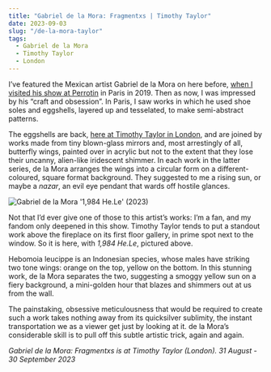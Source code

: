 ```yaml
---
title: "Gabriel de la Mora: Fragmentxs | Timothy Taylor"
date: 2023-09-03
slug: "/de-la-mora-taylor"
tags:
  - Gabriel de la Mora 
  - Timothy Taylor
  - London
---
```


I’ve featured the Mexican artist Gabriel de la Mora on here before, [when I visited his show at Perrotin](https://artangled.com/posts/de-la-mora-perrotin/) in Paris in 2019. Then as now, I was impressed by his “craft and obsession”. In Paris, I saw works in which he used shoe soles and eggshells, layered up and tesselated, to make semi-abstract patterns.

The eggshells are back, [here at Timothy Taylor in London](https://www.timothytaylor.com/exhibitions/fragmentxs/), and are joined by works made from tiny blown-glass mirrors and, most arrestingly of all, butterfly wings, painted over in acrylic but not to the extent that they lose their uncanny, alien-like iridescent shimmer. In each work in the latter series, de la Mora arranges the wings into a circular form on a different-coloured, square format background. They suggested to me a rising sun, or maybe a *nazar*, an evil eye pendant that wards off hostile glances.

![Gabriel de la Mora '1,984 He.Le' (2023)](/de-la-mora-taylor-1.png)

Not that I’d ever give one of those to this artist’s works: I’m a fan, and my fandom only deepened in this show. Timothy Taylor tends to put a standout work above the fireplace on its first floor gallery, in prime spot next to the window. So it is here, with *1,984 He.Le*, pictured above. 

Hebomoia leucippe is an Indonesian species, whose males have striking two tone wings: orange on the top, yellow on the bottom. In this stunning work, de la Mora separates the two, suggesting a smoggy yellow sun on a fiery background, a mini-golden hour that blazes and shimmers out at us from the wall.

The painstaking, obsessive meticulousness that would be required to create such a work takes nothing away from its quicksilver sublimity, the instant transportation we as a viewer get just by looking at it. de la Mora’s considerable skill is to pull off this subtle artistic trick, again and again.

*Gabriel de la Mora: Fragmentxs is at Timothy Taylor (London). 31 August - 30 September 2023*
